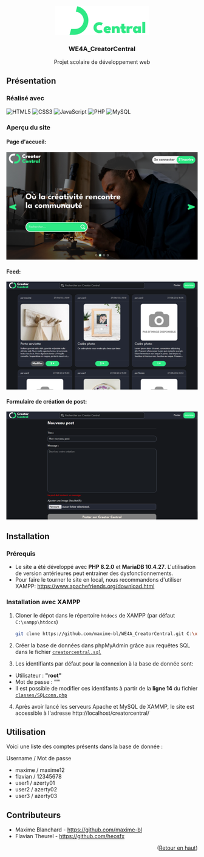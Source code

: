 <a name="readme-top"></a>
<!-- CREDITS -->
<!--
*** README template by othneildrew : https://github.com/othneildrew/Best-README-Template/blob/master/README.md?plain=1
*** Programming language badges by Ileriayo : https://github.com/Ileriayo/markdown-badges
-->


<!-- PROJECT LOGO -->
<br />
<div align="center">
  <a href="https://github.com/maxime-bl/WE4A_CreatorCentral">
    <img src="img/creator_central.png" alt="Logo" width="250" height="auto">
  </a>

  <h3 align="center">WE4A_CreatorCentral</h3>

  <p align="center">
    Projet scolaire de développement web 
  </p>
</div>

## Présentation

### Réalisé avec
![HTML5](https://img.shields.io/badge/html5-%23E34F26.svg?style=for-the-badge&logo=html5&logoColor=white)
![CSS3](https://img.shields.io/badge/css3-%231572B6.svg?style=for-the-badge&logo=css3&logoColor=white)
![JavaScript](https://img.shields.io/badge/javascript-%23323330.svg?style=for-the-badge&logo=javascript&logoColor=%23F7DF1E)
![PHP](https://img.shields.io/badge/php-%23777BB4.svg?style=for-the-badge&logo=php&logoColor=white)
![MySQL](https://img.shields.io/badge/mysql-%2300f.svg?style=for-the-badge&logo=mysql&logoColor=white)

### Aperçu du site

#### Page d'accueil:
![Main page](img/Screenshots/screenshot1.png)

#### Feed:
![Feed](img/Screenshots/screenshot2.png)

#### Formulaire de création de post:
![New post form](img/Screenshots/screenshot3.png)


## Installation

### Prérequis
- Le site a été développé avec **PHP 8.2.0** et **MariaDB 10.4.27**. L'utilisation de version antérieures peut entrainer des dysfonctionnements.
- Pour faire le tourner le site en local, nous recommandons d'utiliser XAMPP: https://www.apachefriends.org/download.html

### Installation avec XAMPP

1. Cloner le dépot dans le répertoire `htdocs` de XAMPP (par défaut `C:\xampp\htdocs`)
   ```sh
   git clone https://github.com/maxime-bl/WE4A_CreatorCentral.git C:\xampp\htdocs\creatorcentral
   ```
2. Créer la base de données dans phpMyAdmin grâce aux requêtes SQL dans le fichier [`creatorcentral.sql`](creatorcentral.sql)

3. Les identifiants par défaut pour la connexion à la base de donnée sont:
  - Utilisateur : **"root"**
  - Mot de passe : **""**
  - Il est possible de modifier ces identifants à partir de la **ligne 14** du fichier [`classes/SQLconn.php`](classes/SQLconn.php)
  
4. Après avoir lancé les serveurs Apache et MySQL de XAMMP, le site est accessible à l'adresse http://localhost/creatorcentral/


## Utilisation

Voici une liste des comptes présents dans la base de donnée :

Username / Mot de passe

- maxime / maxime12
- flavian / 12345678
- user1 / azerty01
- user2 / azerty02
- user3 / azerty03


## Contributeurs

- Maxime Blanchard - https://github.com/maxime-bl
- Flavian Theurel - https://github.com/heosfx

<p align="right">(<a href="#readme-top">Retour en haut</a>)</p>

